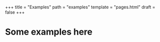 +++
title = "Examples"
path = "examples"
template = "pages.html"
draft = false
+++

# Some examples here
